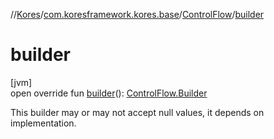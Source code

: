 //[Kores](../../../index.md)/[com.koresframework.kores.base](../index.md)/[ControlFlow](index.md)/[builder](builder.md)

# builder

[jvm]\
open override fun [builder](builder.md)(): [ControlFlow.Builder](-builder/index.md)

This builder may or may not accept null values, it depends on implementation.
